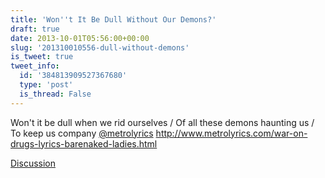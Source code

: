 ```yaml
---
title: 'Won''t It Be Dull Without Our Demons?'
draft: true
date: 2013-10-01T05:56:00+00:00
slug: '201310010556-dull-without-demons'
is_tweet: true
tweet_info:
  id: '384813909527367680'
  type: 'post'
  is_thread: False
---
```




Won't it be dull when we rid ourselves / Of all these demons haunting us / To keep us company [@metrolyrics](https://x.com/metrolyrics)  <http://www.metrolyrics.com/war-on-drugs-lyrics-barenaked-ladies.html>

[Discussion](https://x.com/sytelus/status/384813909527367680)
